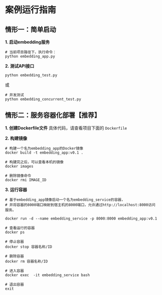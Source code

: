 # 案例运行指南

## 情形一：简单启动

**1. 启动embedding服务**

```shell
# 当前项目路径下，执行命令：
python embedding_app.py
```

**2. 测试API接口**

```shell
python embedding_test.py
```

或

```shell
# 并发测试
python embedding_concurrent_test.py
```

## 情形二：服务容器化部署【推荐】

**1. 创建Dockerfile文件**
具体代码，请查看项目下面的 `Dockerfile`

**2. 构建镜像**

```shell
# 构建一个名为embedding_app的Docker镜像
docker build -t embedding_app:v0.1 .

# 构建完之后，可以查看本机的镜像
docker images

# 删除镜像命令
docker rmi IMAGE_ID
```

**3. 运行容器**

```shell
# 基于embedding_app镜像启动一个名为embedding_service的容器，
# 并将容器的8000端口映射到宿主机的8000端口，允许通过http://localhost:8000访问服务。

docker run -d --name embedding_service -p 8000:8000 embedding_app:v0.1
```

```shell
# 查看运行的容器
docker ps

# 停止容器
docker stop 容器名称/ID

# 删除容器
docker rm 容器名称/ID
```

```shell
# 进入容器
docker exec  -it embedding_service bash

# 退出容器
exit
```